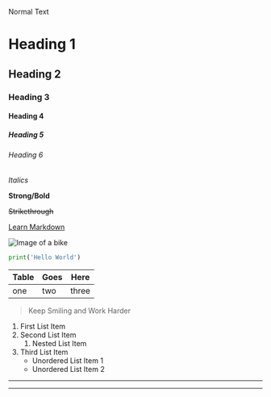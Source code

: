 Normal Text

# Heading 1
## Heading 2
### Heading 3
#### Heading 4
##### Heading 5
###### Heading 6

_Italics_

**Strong/Bold**

~~Strikethrough~~

[Learn Markdown](https://www.youtube.com/watch?v=bpdvNwvEeSE&t=303s "Link to the original video")

![Image of a bike](https://ibb.co/k9spk6m "bmw s1000 rr")

```python
print('Hello World')
```

|Table  |Goes   |Here   |
|---    |---    |---    |
|one    |two    |three  |

>Keep Smiling and Work Harder

1. First List Item
2. Second List Item
    1. Nested List Item
3. Third List Item
    - Unordered List Item 1
    - Unordered List Item 2


---
***
